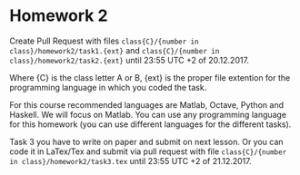 # Homework 2

Create Pull Request with files `class{C}/{number in class}/homework2/task1.{ext}` and `class{C}/{number in class}/homework2/task2.{ext}`
until 23:55 UTC +2 of 20.12.2017.

Where {C} is the class letter A or B, {ext} is the proper file extention for the programming language in which you coded the task.

For this course recommended languages are Matlab, Octave, Python and Haskell. We will focus on Matlab. You can use any programming language for this homework
(you can use different languages for the different tasks).

Task 3 you have to write on paper and submit on next lesson. Or you can code it in LaTex/Tex and submit via pull request with file
`class{C}/{number in class}/homework2/task3.tex` until 23:55 UTC +2 of 21.12.2017.
